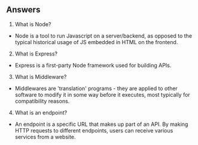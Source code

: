 ## Answers
1. What is Node?
  * Node is a tool to run Javascript on a server/backend, as opposed to the typical historical usage of JS embedded in HTML on the frontend.
2. What is Express?
  * Express is a first-party Node framework used for building APIs.
3. What is Middleware?
  * Middlewares are 'translation' programs - they are applied to other software to modify it in some way before it executes, most typically for compatibility reasons.
4. What is an endpoint?
  * An endpoint is a specific URL that makes up part of an API.  By making HTTP requests to different endpoints, users can receive various services from a website.